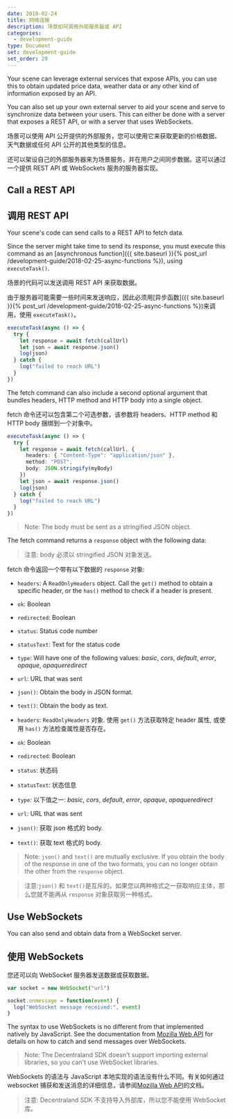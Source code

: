 ```yaml
---
date: 2018-02-24
title: 网络连接
description: 场景如何调用外部服务器或 API
categories:
  - development-guide
type: Document
set: development-guide
set_order: 29
---
```


Your scene can leverage external services that expose APIs, you can use this to obtain updated price data, weather data or any other kind of information exposed by an API.

You can also set up your own external server to aid your scene and serve to synchronize data between your users. This can either be done with a server that exposes a REST API, or with a server that uses WebSockets.

场景可以使用 API 公开提供的外部服务，您可以使用它来获取更新的价格数据、天气数据或任何 API 公开的其他类型的信息。

还可以架设自己的外部服务器来为场景服务，并在用户之间同步数据。这可以通过一个提供 REST API 或 WebSockets 服务的服务器实现。


## Call a REST API
## 调用 REST API

Your scene's code can send calls to a REST API to fetch data.

Since the server might take time to send its response, you must execute this command as an [asynchronous function]({{ site.baseurl }}{% post_url /development-guide/2018-02-25-async-functions %}), using `executeTask()`.

场景的代码可以发送调用 REST API 来获取数据。

由于服务器可能需要一些时间来发送响应，因此必须用[异步函数]({{ site.baseurl }}{% post_url /development-guide/2018-02-25-async-functions %})来调用，使用 `executeTask()`。

```ts
executeTask(async () => {
  try {
    let response = await fetch(callUrl)
    let json = await response.json()
    log(json)
  } catch {
    log("failed to reach URL")
  }
})
```

The fetch command can also include a second optional argument that bundles headers, HTTP method and HTTP body into a single object.

fetch 命令还可以包含第二个可选参数，该参数将 headers、HTTP method 和 HTTP body 捆绑到一个对象中。

```ts
executeTask(async () => {
  try {
    let response = await fetch(callUrl, {
      headers: { "Content-Type": "application/json" },
      method: "POST",
      body: JSON.stringify(myBody)
    })
    let json = await response.json()
    log(json)
  } catch {
    log("failed to reach URL")
  }
})
```

> Note: The body must be sent as a stringified JSON object.

The fetch command returns a `response` object with the following data:

> 注意: body 必须以 stringified JSON 对象发送。

fetch 命令返回一个带有以下数据的 `response` 对象:

- `headers`: A `ReadOnlyHeaders` object. Call the `get()` method to obtain a specific header, or the `has()` method to check if a header is present.
- `ok`: Boolean
- `redirected`: Boolean
- `status`: Status code number
- `statusText`: Text for the status code
- `type`: Will have one of the following values: _basic_, _cors_, _default_, _error_, _opaque_, _opaqueredirect_
- `url`: URL that was sent

- `json()`: Obtain the body in JSON format.
- `text()`: Obtain the body as text.


- `headers`:  `ReadOnlyHeaders` 对象. 使用 `get()` 方法获取特定 header 属性, 或使用 `has()` 方法检查属性是否存在。
- `ok`: Boolean
- `redirected`: Boolean
- `status`: 状态码
- `statusText`: 状态信息
- `type`: 以下值之一: _basic_, _cors_, _default_, _error_, _opaque_, _opaqueredirect_
- `url`: URL that was sent

- `json()`: 获取 json 格式的 body.
- `text()`: 获取 text 格式的 body.

> Note: `json()` and `text()` are mutually exclusive. If you obtain the body of the response in one of the two formats, you can no longer obtain the other from the `response` object.

> 注意:`json()` 和 `text()`是互斥的。如果您以两种格式之一获取响应主体，那么您就不能再从 `response` 对象获取另一种格式。

## Use WebSockets

You can also send and obtain data from a WebSocket server.

## 使用 WebSockets

您还可以向 WebSocket 服务器发送数据或获取数据。

```ts
var socket = new WebSocket("url")

socket.onmessage = function(event) {
  log("WebSocket message received:", event)
}
```

The syntax to use WebSockets is no different from that implemented natively by JavaScript. See the documentation from [Mozilla Web API](https://developer.mozilla.org/en-US/docs/Web/API/WebSocket) for details on how to catch and send messages over WebSockets.

> Note: The Decentraland SDK doesn't support importing external libraries, so you can't use WebSocket libraries.

WebSockets 的语法与 JavaScript 本地实现的语法没有什么不同。有关如何通过 websocket 捕获和发送消息的详细信息，请参阅[Mozilla Web API](https://developer.mozilla.org/en-US/docs/Web/API/WebSocket)的文档。

> 注意: Decentraland SDK 不支持导入外部库，所以您不能使用 WebSocket 库。
